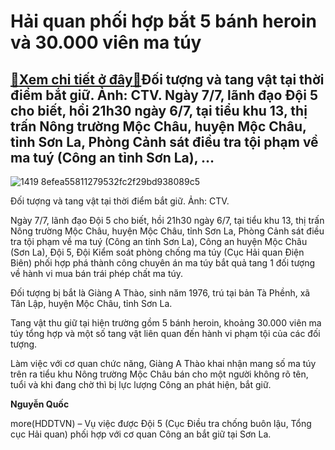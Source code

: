 Hải quan phối hợp bắt 5 bánh heroin và 30.000 viên ma túy
=========================================================

[:gift:Xem chi tiết ở đây:gift:](https://hddtvn.com/hai-quan-phoi-hop-bat-5-banh-heroin-va-30-000-vien-ma-tuy/)Đối tượng và tang vật tại thời điểm bắt giữ. Ảnh: CTV. Ngày 7/7, lãnh đạo Đội 5 cho biết, hồi 21h30 ngày 6/7, tại tiểu khu 13, thị trấn Nông trường Mộc Châu, huyện Mộc Châu, tỉnh Sơn La, Phòng Cảnh sát điều tra tội phạm về ma tuý (Công an tỉnh Sơn La), …
--------------------------------------------------------------------------------------------------------------------------------------------------------------------------------------------------------------------------------------------------------------





![1419 8efea55811279532fc2f29bd938089c5](https://haiquanonline.com.vn/stores/news_dataimages/binhht/072020/07/15/in_article/1419_8efea55811279532fc2f29bd938089c5.jpg?rt=20200707155205 "Đối tượng và tang vật tại thời điểm bắt giữ. Ảnh: CTV.")


Đối tượng và tang vật tại thời điểm bắt giữ. Ảnh: CTV.



Ngày 7/7, lãnh đạo Đội 5 cho biết, hồi 21h30 ngày 6/7, tại tiểu khu 13, thị trấn Nông trường Mộc Châu, huyện Mộc Châu, tỉnh Sơn La, Phòng Cảnh sát điều tra tội phạm về ma tuý (Công an tỉnh Sơn La), Công an huyện Mộc Châu (Sơn La), Đội 5, Đội Kiểm soát phòng chống ma túy (Cục Hải quan Điện Biên) phối hợp phá thành công chuyên án ma túy bắt quả tang 1 đối tượng về hành vi mua bán trái phép chất ma túy.


Đối tượng bị bắt là Giàng A Thào, sinh năm 1976, trú tại bản Tà Phềnh, xã Tân Lập, huyện Mộc Châu, tỉnh Sơn La.


Tang vật thu giữ tại hiện trường gồm 5 bánh heroin, khoảng 30.000 viên ma túy tổng hợp và một số tang vật liên quan đến hành vi phạm tội của các đối tượng.


Làm việc với cơ quan chức năng, Giàng A Thào khai nhận mang số ma túy trên ra tiểu khu Nông trường Mộc Châu bán cho một người không rõ tên, tuổi và khi đang chờ thì bị lực lượng Công an phát hiện, bắt giữ.







**Nguyễn Quốc**



more(HDDTVN) – Vụ việc được Đội 5 (Cục Điều tra chống buôn lậu, Tổng cục Hải quan) phối hợp với cơ quan Công an bắt giữ tại Sơn La.

